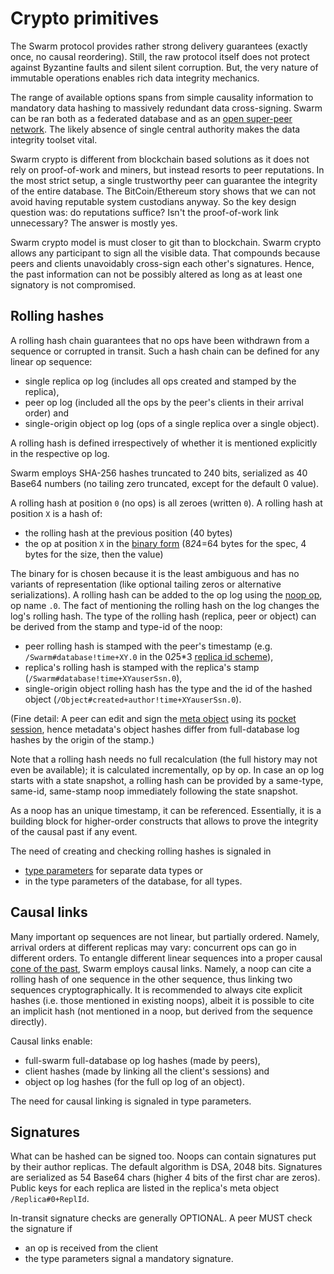 # Crypto primitives

The Swarm protocol provides rather strong delivery guarantees (exactly once, no causal reordering).
Still, the raw protocol itself does not protect against Byzantine faults and silent silent corruption.
But, the very nature of immutable operations enables rich data integrity mechanics.

The range of available options spans from simple causality information to mandatory data hashing to massively redundant data cross-signing.
Swarm can be ran both as a federated database and as an [open super-peer network](peerage.md).
The likely absence of single central authority makes the data integrity toolset vital.

Swarm crypto is different from blockchain based solutions as it does not rely on proof-of-work and miners, but instead resorts to peer reputations.
In the most strict setup, a single trustworthy peer can guarantee the integrity of the entire database.
The BitCoin/Ethereum story shows that we can not avoid having reputable system custodians anyway.
So the key design question was: do reputations suffice?
Isn't the proof-of-work link unnecessary?
The answer is mostly yes.

Swarm crypto model is must closer to git than to blockchain.
Swarm crypto allows any participant to sign all the visible data.
That compounds because peers and clients unavoidably cross-sign each other's signatures.
Hence, the past information can not be possibly altered as long as at least one signatory is not compromised.

## Rolling hashes

A rolling hash chain guarantees that no ops have been withdrawn from a sequence or corrupted in transit.
Such a hash chain can be defined for any linear op sequence:

* single replica op log (includes all ops created and stamped by the replica),
* peer op log (included all the ops by the peer's clients in their arrival order) and
* single-origin object op log (ops of a single replica over a single object).

A rolling hash is defined irrespectively of whether it is mentioned explicitly in the respective op log.


Swarm employs SHA-256 hashes truncated to 240 bits, serialized as 40 Base64 numbers (no tailing zero truncated, except for the default 0 value).

A rolling hash at position `0` (no ops) is all zeroes (written `0`).
A rolling hash at position `X` is a hash of:
* the rolling hash at the previous position (40 bytes)
* the op at position `X` in the [binary form](op.md) (8*2*4=64 bytes for the spec, 4 bytes for the size, then the value)

The binary for is chosen because it is the least ambiguous and has no variants of representation (like optional tailing zeros or alternative serializations).
A rolling hash can be added to the op log using the [noop op](noop.md), op name `.0`.
The fact of mentioning the rolling hash on the log changes the log's rolling hash.
The type of the rolling hash (replica, peer or object) can be derived from the stamp and type-id of the noop:
* peer rolling hash is stamped with the peer's timestamp (e.g. `/Swarm#database!time+XY.0` in the 0*2*5*3 [replica id scheme](replica.md)),
* replica's rolling hash is stamped with the replica's stamp (`/Swarm#database!time+XYauserSsn.0`),
* single-origin object rolling hash has the type and the id of the hashed object (`/Object#created+author!time+XYauserSsn.0`).

(Fine detail: A peer can edit and sign the [meta object](meta.md) using its [pocket session](pocket.md), hence metadata's object hashes differ from full-database log hashes by the origin of the stamp.)

Note that a rolling hash needs no full recalculation (the full history may not even be available); it is calculated incrementally, op by op.
In case an op log starts with a state snapshot, a rolling hash can be provided by a same-type, same-id, same-stamp noop immediately following the state snapshot.

As a noop has an unique timestamp, it can be referenced.
Essentially, it is a building block for higher-order constructs that allows to prove the integrity of the causal past if any event.

The need of creating and checking rolling hashes is signaled in
* [type parameters](type-params.md) for separate data types or
* in the type parameters of the database, for all types.

## Causal links

Many important op sequences are not linear, but partially ordered.
Namely, arrival orders at different replicas may vary: concurrent ops can go in
different orders.
To entangle different linear sequences into a proper causal [cone of the past][minkowski], Swarm employs causal links.
Namely, a noop can cite a rolling hash of one sequence in the other sequence, thus linking two sequences cryptographically.
It is recommended to always cite explicit hashes (i.e. those mentioned in existing noops), albeit it is possible to cite an implicit hash (not mentioned in a noop, but derived from the sequence directly).

Causal links enable:

* full-swarm full-database op log hashes (made by peers),
* client hashes (made by linking all the client's sessions) and
* object op log hashes (for the full op log of an object).

The need for causal linking is signaled in type parameters.


[minkowski]: https://en.wikipedia.org/wiki/Light_cone

## Signatures

What can be hashed can be signed too.
Noops can contain signatures put by their author replicas.
The default algorithm is DSA, 2048 bits.
Signatures are serialized as 54 Base64 chars (higher 4 bits of the first char are zeros).
Public keys for each replica are listed in the replica's meta object `/Replica#0+ReplId`.

In-transit signature checks are generally OPTIONAL.
A peer MUST check the signature if

* an op is received from the client
* the type parameters signal a mandatory signature.
